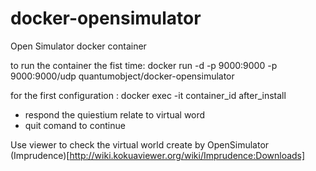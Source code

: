 docker-opensimulator
====================

Open Simulator docker container 

to run the container the fist time:
 docker run -d -p 9000:9000 -p 9000:9000/udp quantumobject/docker-opensimulator
 
for the first configuration :
docker exec -it container_id after_install
- respond the quiestium relate to virtual word 
- quit comand to continue


Use viewer to check the virtual world create by OpenSimulator
(Imprudence)[http://wiki.kokuaviewer.org/wiki/Imprudence:Downloads]

